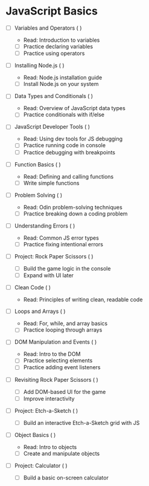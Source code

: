 # JavaScript Basics

- [ ] Variables and Operators ( )
  - Read: Introduction to variables
  - [ ] Practice declaring variables
  - [ ] Practice using operators

- [ ] Installing Node.js ( )
  - Read: Node.js installation guide
  - [ ] Install Node.js on your system

- [ ] Data Types and Conditionals ( )
  - Read: Overview of JavaScript data types
  - [ ] Practice conditionals with if/else

- [ ] JavaScript Developer Tools ( )
  - Read: Using dev tools for JS debugging
  - [ ] Practice running code in console
  - [ ] Practice debugging with breakpoints

- [ ] Function Basics ( )
  - Read: Defining and calling functions
  - [ ] Write simple functions

- [ ] Problem Solving ( )
  - Read: Odin problem-solving techniques
  - [ ] Practice breaking down a coding problem

- [ ] Understanding Errors ( )
  - Read: Common JS error types
  - [ ] Practice fixing intentional errors

- [ ] Project: Rock Paper Scissors ( )
  - [ ] Build the game logic in the console
  - [ ] Expand with UI later

- [ ] Clean Code ( )
  - Read: Principles of writing clean, readable code

- [ ] Loops and Arrays ( )
  - Read: For, while, and array basics
  - [ ] Practice looping through arrays

- [ ] DOM Manipulation and Events ( )
  - Read: Intro to the DOM
  - [ ] Practice selecting elements
  - [ ] Practice adding event listeners

- [ ] Revisiting Rock Paper Scissors ( )
  - [ ] Add DOM-based UI for the game
  - [ ] Improve interactivity

- [ ] Project: Etch-a-Sketch ( )
  - [ ] Build an interactive Etch-a-Sketch grid with JS

- [ ] Object Basics ( )
  - Read: Intro to objects
  - [ ] Create and manipulate objects

- [ ] Project: Calculator ( )
  - [ ] Build a basic on-screen calculator
